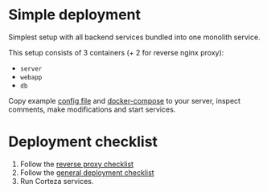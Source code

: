 # Simple deployment

Simplest setup with all backend services bundled into one monolith service.

This setup consists of 3 containers (+ 2 for reverse nginx proxy):
 - `server`
 - `webapp`
 - `db`
 
Copy example [config file](simple/.env) and [docker-compose](simple/docker-compose.yml) to your server,
inspect comments, make modifications and start services.

# Deployment checklist
 1. Follow the [reverse proxy checklist](nginx-proxy.md)
 1. Follow the [general deployment checklist](checklist.md)
 1. Run Corteza services.
